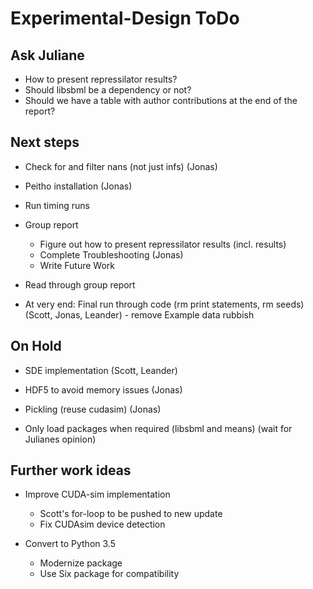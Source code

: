 # Experimental-Design ToDo

## Ask Juliane

- How to present repressilator results?
- Should libsbml be a dependency or not?
- Should we have a table with author contributions at the end of the report?

## Next steps

- Check for and filter nans (not just infs) (Jonas)

- Peitho installation (Jonas)

- Run timing runs

- Group report
  - Figure out how to present repressilator results (incl. results)
  - Complete Troubleshooting (Jonas)
  - Write Future Work

- Read through group report

- At very end: Final run through code (rm print statements, rm seeds) (Scott, Jonas, Leander) - remove Example data rubbish

## On Hold

- SDE implementation (Scott, Leander)

- HDF5 to avoid memory issues (Jonas)

- Pickling (reuse cudasim)  (Jonas)

- Only load packages when required (libsbml and means) (wait for Julianes opinion)

## Further work ideas

- Improve CUDA-sim implementation
  - Scott's for-loop to be pushed to new update
  - Fix CUDAsim device detection

- Convert to Python 3.5
  - Modernize package
  - Use Six package for compatibility
